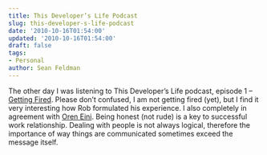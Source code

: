 ```yaml
---
title: This Developer’s Life Podcast
slug: this-developer-s-life-podcast
date: '2010-10-16T01:54:00'
updated: '2010-10-16T01:54:00'
draft: false
tags:
- Personal
author: Sean Feldman
---
```



The other day I was listening to This Developer’s Life podcast, episode 1 – [Getting Fired](http://thisdeveloperslife.com/post/1203177584/1-0-1-getting-fired). Please don’t confused, I am not getting fired (yet), but I find it very interesting how Rob formulated his experience. I also completely in agreement with [Oren Eini](http://ayende.com/blog). Being honest (not rude) is a key to successful work relationship. Dealing with people is not always logical, therefore the importance of way things are communicated sometimes exceed the message itself.


